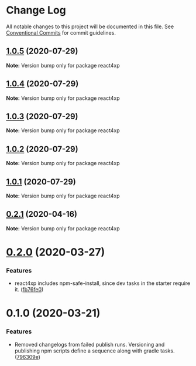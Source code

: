 # Change Log

All notable changes to this project will be documented in this file.
See [Conventional Commits](https://conventionalcommits.org) for commit guidelines.

## [1.0.5](https://github.com/enonic/react4xp-npm/compare/react4xp@1.0.4...react4xp@1.0.5) (2020-07-29)

**Note:** Version bump only for package react4xp





## [1.0.4](https://github.com/enonic/react4xp-npm/compare/react4xp@1.0.3...react4xp@1.0.4) (2020-07-29)

**Note:** Version bump only for package react4xp





## [1.0.3](https://github.com/enonic/react4xp-npm/compare/react4xp@1.0.1...react4xp@1.0.3) (2020-07-29)

**Note:** Version bump only for package react4xp





## [1.0.2](https://github.com/enonic/react4xp-npm/compare/react4xp@1.0.1...react4xp@1.0.2) (2020-07-29)

**Note:** Version bump only for package react4xp





## [1.0.1](https://github.com/enonic/react4xp-npm/compare/react4xp@1.0.0...react4xp@1.0.1) (2020-07-29)

**Note:** Version bump only for package react4xp





## [0.2.1](https://github.com/enonic/react4xp-npm/compare/react4xp@0.2.0...react4xp@0.2.1) (2020-04-16)

**Note:** Version bump only for package react4xp





# [0.2.0](https://github.com/enonic/react4xp-npm/compare/react4xp@0.1.0...react4xp@0.2.0) (2020-03-27)


### Features

* react4xp includes npm-safe-install, since dev tasks in the starter require it. ([fb76fe0](https://github.com/enonic/react4xp-npm/commit/fb76fe045bb0097b37d96635f58e1a20cb26504c))





# 0.1.0 (2020-03-21)


### Features

* Removed changelogs from failed publish runs. Versioning and publishing npm scripts define a sequence along with gradle tasks. ([796309e](https://github.com/enonic/react4xp-npm/commit/796309e7fb7715772f5f933da2ed4a6717892321))

